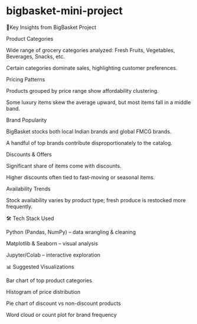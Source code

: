# bigbasket-mini-project
🔑Key Insights from BigBasket Project

Product Categories

Wide range of grocery categories analyzed: Fresh Fruits, Vegetables, Beverages, Snacks, etc.

Certain categories dominate sales, highlighting customer preferences.

Pricing Patterns

Products grouped by price range show affordability clustering.

Some luxury items skew the average upward, but most items fall in a middle band.

Brand Popularity

BigBasket stocks both local Indian brands and global FMCG brands.

A handful of top brands contribute disproportionately to the catalog.

Discounts & Offers

Significant share of items come with discounts.

Higher discounts often tied to fast-moving or seasonal items.

Availability Trends

Stock availability varies by product type; fresh produce is restocked more frequently.

🛠️ Tech Stack Used

Python (Pandas, NumPy) – data wrangling & cleaning

Matplotlib & Seaborn – visual analysis

Jupyter/Colab – interactive exploration

📊 Suggested Visualizations

Bar chart of top product categories

Histogram of price distribution

Pie chart of discount vs non-discount products

Word cloud or count plot for brand frequency
